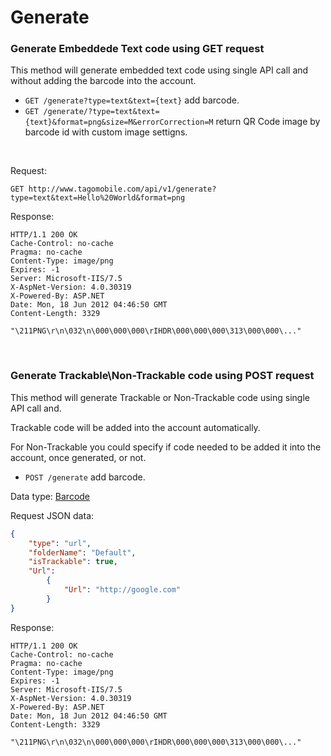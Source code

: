 Generate
=======

### Generate Embeddede Text code using GET request

This method will generate embedded text code using single API call and without adding the barcode into the account.

* `GET /generate?type=text&text={text}` add barcode.
* `GET /generate/?type=text&text={text}&format=png&size=M&errorCorrection=M` return QR Code image by barcode id with custom image settigns.
<br />

Request:

```
GET http://www.tagomobile.com/api/v1/generate?type=text&text=Hello%20World&format=png
```

Response:

```http
HTTP/1.1 200 OK
Cache-Control: no-cache
Pragma: no-cache
Content-Type: image/png
Expires: -1
Server: Microsoft-IIS/7.5
X-AspNet-Version: 4.0.30319
X-Powered-By: ASP.NET
Date: Mon, 18 Jun 2012 04:46:50 GMT
Content-Length: 3329

"\211PNG\r\n\032\n\000\000\000\rIHDR\000\000\000\313\000\000\..."

```

<br />

### Generate Trackable\Non-Trackable code using POST request

This method will generate Trackable or Non-Trackable code using single API call and.

Trackable code will be added into the account automatically.

For Non-Trackable you could specify if code needed to be added it into the account, once generated, or not.

* `POST /generate` add barcode.

Data type: [Barcode](barcode.md)

Request JSON data:

```json
{
    "type": "url", 
    "folderName": "Default",
    "isTrackable": true, 
    "Url": 
        { 
            "Url": "http://google.com"
        } 
}

```

Response:

```http
HTTP/1.1 200 OK
Cache-Control: no-cache
Pragma: no-cache
Content-Type: image/png
Expires: -1
Server: Microsoft-IIS/7.5
X-AspNet-Version: 4.0.30319
X-Powered-By: ASP.NET
Date: Mon, 18 Jun 2012 04:46:50 GMT
Content-Length: 3329

"\211PNG\r\n\032\n\000\000\000\rIHDR\000\000\000\313\000\000\..."

```